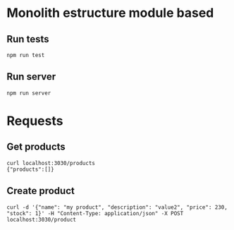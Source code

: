 # Monolith estructure module based

## Run tests

`npm run test`

## Run server

`npm run server`

# Requests

## Get products

```
curl localhost:3030/products
{"products":[]}
```

## Create product

```
curl -d '{"name": "my product", "description": "value2", "price": 230, "stock": 1}' -H "Content-Type: application/json" -X POST localhost:3030/product

```
